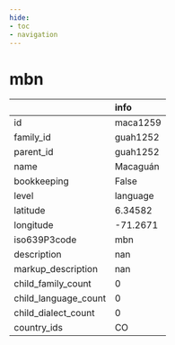 ```yaml
---
hide:
- toc
- navigation
---
```

# mbn
|                      | info     |
|:---------------------|:---------|
| id                   | maca1259 |
| family_id            | guah1252 |
| parent_id            | guah1252 |
| name                 | Macaguán |
| bookkeeping          | False    |
| level                | language |
| latitude             | 6.34582  |
| longitude            | -71.2671 |
| iso639P3code         | mbn      |
| description          | nan      |
| markup_description   | nan      |
| child_family_count   | 0        |
| child_language_count | 0        |
| child_dialect_count  | 0        |
| country_ids          | CO       |
